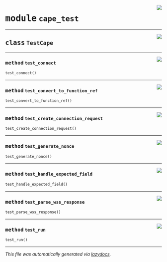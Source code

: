 <!-- markdownlint-disable -->

<a href="../../pycape/cape_test.py#L0"><img align="right" style="float:right;" src="https://img.shields.io/badge/-source-cccccc?style=flat-square"></a>

# <kbd>module</kbd> `cape_test`






---

<a href="../../pycape/cape_test.py#L14"><img align="right" style="float:right;" src="https://img.shields.io/badge/-source-cccccc?style=flat-square"></a>

## <kbd>class</kbd> `TestCape`







---

<a href="../../pycape/cape_test.py#L46"><img align="right" style="float:right;" src="https://img.shields.io/badge/-source-cccccc?style=flat-square"></a>

### <kbd>method</kbd> `test_connect`

```python
test_connect()
```





---

<a href="../../pycape/cape_test.py#L15"><img align="right" style="float:right;" src="https://img.shields.io/badge/-source-cccccc?style=flat-square"></a>

### <kbd>method</kbd> `test_convert_to_function_ref`

```python
test_convert_to_function_ref()
```





---

<a href="../../pycape/cape_test.py#L26"><img align="right" style="float:right;" src="https://img.shields.io/badge/-source-cccccc?style=flat-square"></a>

### <kbd>method</kbd> `test_create_connection_request`

```python
test_create_connection_request()
```





---

<a href="../../pycape/cape_test.py#L20"><img align="right" style="float:right;" src="https://img.shields.io/badge/-source-cccccc?style=flat-square"></a>

### <kbd>method</kbd> `test_generate_nonce`

```python
test_generate_nonce()
```





---

<a href="../../pycape/cape_test.py#L31"><img align="right" style="float:right;" src="https://img.shields.io/badge/-source-cccccc?style=flat-square"></a>

### <kbd>method</kbd> `test_handle_expected_field`

```python
test_handle_expected_field()
```





---

<a href="../../pycape/cape_test.py#L41"><img align="right" style="float:right;" src="https://img.shields.io/badge/-source-cccccc?style=flat-square"></a>

### <kbd>method</kbd> `test_parse_wss_response`

```python
test_parse_wss_response()
```





---

<a href="../../pycape/cape_test.py#L54"><img align="right" style="float:right;" src="https://img.shields.io/badge/-source-cccccc?style=flat-square"></a>

### <kbd>method</kbd> `test_run`

```python
test_run()
```








---

_This file was automatically generated via [lazydocs](https://github.com/ml-tooling/lazydocs)._
